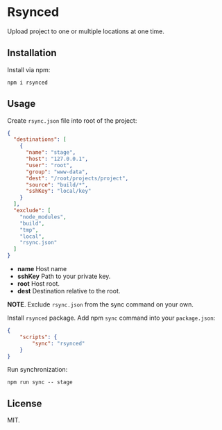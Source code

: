 # Rsynced

Upload project to one or multiple locations at one time.

## Installation

Install via npm:

```shell
npm i rsynced
```

## Usage

Create `rsync.json` file into root of the project:

```json
{
  "destinations": [
    {
      "name": "stage",
      "host": "127.0.0.1",
      "user": "root",
      "group": "www-data",
      "dest": "/root/projects/project",
      "source": "build/*",
      "sshKey": "local/key"
    }
  ],
  "exclude": [
    "node_modules",
    "build",
    "tmp",
    "local",
    "rsync.json"
  ]
}
```

* **name** Host name
* **sshKey** Path to your private key.
* **root** Host root.
* **dest** Destination relative to the root.

**NOTE**. Exclude `rsync.json` from the sync command on your own.

Install `rsynced` package. Add npm `sync` command into your `package.json`:

```json
{
    "scripts": {
        "sync": "rsynced"
    }
}
```

Run synchronization:
```
npm run sync -- stage
```

## License

MIT.
